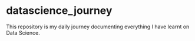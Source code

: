# datascience_journey
This repository is my daily journey documenting everything I have learnt on Data Science.
